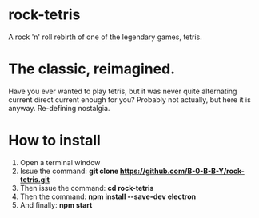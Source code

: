 # rock-tetris
A rock 'n' roll rebirth of one of the legendary games, tetris.

# The classic, reimagined.

Have you ever wanted to play tetris, but it was never quite alternating current direct current enough for you? Probably not actually, but here it is anyway. Re-defining nostalgia.

# How to install

1) Open a terminal window
2) Issue the command: **git clone https://github.com/B-0-B-B-Y/rock-tetris.git**
3) Then issue the command: **cd rock-tetris**
2) Then the command: **npm install --save-dev electron**
4) And finally: **npm start**
